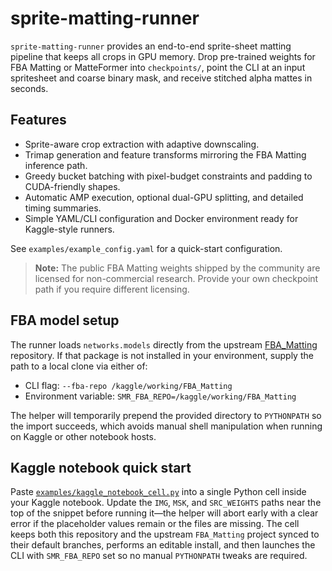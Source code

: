 # sprite-matting-runner

`sprite-matting-runner` provides an end-to-end sprite-sheet matting pipeline that keeps all crops in GPU memory.  Drop pre-trained weights for FBA Matting or MatteFormer into `checkpoints/`, point the CLI at an input spritesheet and coarse binary mask, and receive stitched alpha mattes in seconds.

## Features

- Sprite-aware crop extraction with adaptive downscaling.
- Trimap generation and feature transforms mirroring the FBA Matting inference path.
- Greedy bucket batching with pixel-budget constraints and padding to CUDA-friendly shapes.
- Automatic AMP execution, optional dual-GPU splitting, and detailed timing summaries.
- Simple YAML/CLI configuration and Docker environment ready for Kaggle-style runners.

See `examples/example_config.yaml` for a quick-start configuration.


> **Note:** The public FBA Matting weights shipped by the community are licensed for non-commercial research. Provide your own checkpoint path if you require different licensing.

## FBA model setup

The runner loads `networks.models` directly from the upstream [FBA_Matting](https://github.com/MarcoForte/FBA_Matting) repository. If that package is not installed in your environment, supply the path to a local clone via either of:

- CLI flag: `--fba-repo /kaggle/working/FBA_Matting`
- Environment variable: `SMR_FBA_REPO=/kaggle/working/FBA_Matting`

The helper will temporarily prepend the provided directory to `PYTHONPATH` so the import succeeds, which avoids manual shell manipulation when running on Kaggle or other notebook hosts.

## Kaggle notebook quick start

Paste [`examples/kaggle_notebook_cell.py`](examples/kaggle_notebook_cell.py) into a
single Python cell inside your Kaggle notebook. Update the `IMG`, `MSK`, and
`SRC_WEIGHTS` paths near the top of the snippet before running it—the helper
will abort early with a clear error if the placeholder values remain or the
files are missing. The cell keeps both this repository and the upstream
`FBA_Matting` project synced to their default branches, performs an editable
install, and then launches the CLI with `SMR_FBA_REPO` set so no manual
`PYTHONPATH` tweaks are required.
